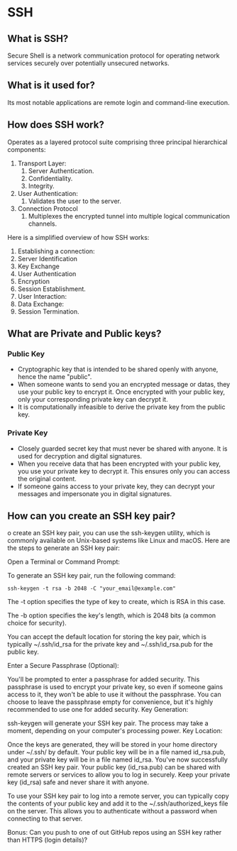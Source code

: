 # SSH

## What is SSH? 

Secure Shell is a network communication protocol for operating network services securely over potentially unsecured networks.

## What is it used for?

Its most notable applications are remote login and command-line execution.

## How does SSH work?

Operates as a layered protocol suite comprising three principal hierarchical components:
1. Transport Layer:
   1. Server Authentication.
   2. Confidentiality.
   3. Integrity.
2. User Authentication:
   1. Validates the user to the server.
3. Connection Protocol
    1. Multiplexes the encrypted tunnel into multiple logical communication channels.

Here is a simplified overview of how SSH works:

1. Establishing a connection:
2. Server Identification
3. Key Exchange
4. User Authentication
5. Encryption
6. Session Establishment.
7. User Interaction:
8. Data Exchange:
9. Session Termination.

## What are Private and Public keys?

### Public Key

- Cryptographic key that is intended to be shared openly with anyone, hence the name "public".
- When someone wants to send you an encrypted message or datas, they use your public key to encrypt it. Once encrypted with your public key, only your corresponding private key can decrypt it.
- It is computationally infeasible to derive the private key from the public key.

### Private Key

- Closely guarded secret key that must never be shared with anyone. It is used for decryption and digital signatures.
- When you receive data that has been encrypted with your public key, you use your private key to decrypt it. This ensures only you can access the original content.
- If someone gains access to your private key, they can decrypt your messages and impersonate you in digital signatures.

## How can you create an SSH key pair?

o create an SSH key pair, you can use the ssh-keygen utility, which is commonly available on Unix-based systems like Linux and macOS. Here are the steps to generate an SSH key pair:

Open a Terminal or Command Prompt:

To generate an SSH key pair, run the following command:

```ssh-keygen -t rsa -b 2048 -C "your_email@example.com"```


The -t option specifies the type of key to create, which is RSA in this case.

The -b option specifies the key's length, which is 2048 bits (a common choice for security).

You can accept the default location for storing the key pair, which is typically ~/.ssh/id_rsa for the private key and ~/.ssh/id_rsa.pub for the public key.

Enter a Secure Passphrase (Optional):

You'll be prompted to enter a passphrase for added security. This passphrase is used to encrypt your private key, so even if someone gains access to it, they won't be able to use it without the passphrase.
You can choose to leave the passphrase empty for convenience, but it's highly recommended to use one for added security.
Key Generation:

ssh-keygen will generate your SSH key pair. The process may take a moment, depending on your computer's processing power.
Key Location:

Once the keys are generated, they will be stored in your home directory under ~/.ssh/ by default.
Your public key will be in a file named id_rsa.pub, and your private key will be in a file named id_rsa.
You've now successfully created an SSH key pair. Your public key (id_rsa.pub) can be shared with remote servers or services to allow you to log in securely. Keep your private key (id_rsa) safe and never share it with anyone.

To use your SSH key pair to log into a remote server, you can typically copy the contents of your public key and add it to the ~/.ssh/authorized_keys file on the server. This allows you to authenticate without a password when connecting to that server.



Bonus: Can you push to one of out GitHub repos using an SSH key rather than HTTPS (login details)?